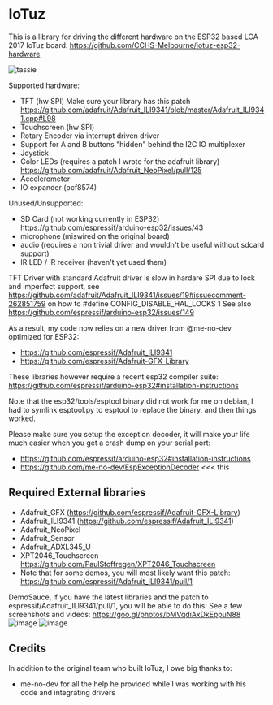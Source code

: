 IoTuz
=====
This is a library for driving the different hardware on the ESP32 based LCA 2017 IoTuz board:
https://github.com/CCHS-Melbourne/iotuz-esp32-hardware

![tassie](https://cloud.githubusercontent.com/assets/1369412/23584813/3b8b49a8-0121-11e7-9833-13882e22dcd4.jpg)

Supported hardware:
- TFT (hw SPI)
  Make sure your library has this patch 
  https://github.com/adafruit/Adafruit_ILI9341/blob/master/Adafruit_ILI9341.cpp#L98
- Touchscreen (hw SPI)
- Rotary Encoder via interrupt driven driver
- Support for A and B buttons "hidden" behind the I2C IO multiplexer
- Joystick
- Color LEDs (requires a patch I wrote for the adafruit library)
  https://github.com/adafruit/Adafruit_NeoPixel/pull/125
- Accelerometer
- IO expander (pcf8574)

Unused/Unsupported:
- SD Card (not working currently in ESP32)
  https://github.com/espressif/arduino-esp32/issues/43
- microphone (miswired on the original board)
- audio (requires a non trivial driver and wouldn't be useful without sdcard support)
- IR LED / IR receiver (haven't yet used them)

TFT Driver with standard Adafruit driver is slow in hardare SPI due to lock and imperfect support, see
https://github.com/adafruit/Adafruit_ILI9341/issues/19#issuecomment-262851759
on how to #define CONFIG_DISABLE_HAL_LOCKS 1
See also https://github.com/espressif/arduino-esp32/issues/149

As a result, my code now relies on a new driver from @me-no-dev optimized for ESP32:
- https://github.com/espressif/Adafruit_ILI9341
- https://github.com/espressif/Adafruit-GFX-Library

These libraries however require a recent esp32 compiler suite:
https://github.com/espressif/arduino-esp32#installation-instructions 

Note that the esp32/tools/esptool binary did not work for me on debian, I had to symlink
esptool.py to esptool to replace the binary, and then things worked.

Please make sure you setup the exception decoder, it will make your life much
easier when you get a crash dump on your serial port:
- https://github.com/espressif/arduino-esp32#installation-instructions 
- https://github.com/me-no-dev/EspExceptionDecoder <<< this


Required External libraries
---------------------------
- Adafruit_GFX (https://github.com/espressif/Adafruit-GFX-Library)
- Adafruit_ILI9341 (https://github.com/espressif/Adafruit_ILI9341)
- Adafruit_NeoPixel
- Adafruit_Sensor
- Adafruit_ADXL345_U
- XPT2046_Touchscreen - https://github.com/PaulStoffregen/XPT2046_Touchscreen
- Note that for some demos, you will most likely want this patch: https://github.com/espressif/Adafruit_ILI9341/pull/1

DemoSauce, if you have the latest libraries and the patch to espressif/Adafruit_ILI9341/pull/1, you will be able to do this:
See a few screenshots and videos: https://goo.gl/photos/bMVqdiAxDkEppuN88
![image](https://cloud.githubusercontent.com/assets/1369412/23584753/a0dd0492-011f-11e7-9898-dd428205e552.png)
![image](https://cloud.githubusercontent.com/assets/1369412/23584755/a81af3a4-011f-11e7-89b6-86de0ad00fcd.png)


Credits
-------
In addition to the original team who built IoTuz, I owe big thanks to:
- me-no-dev for all the help he provided while I was working with his code and integrating drivers

